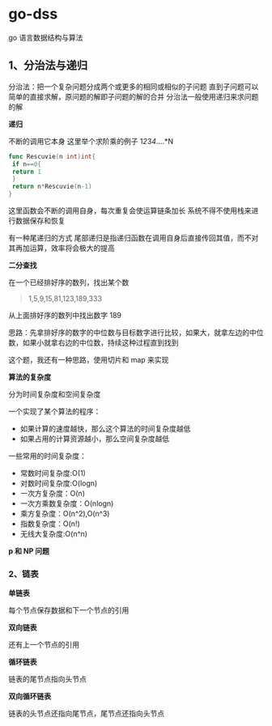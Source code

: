 # go-dss

go 语言数据结构与算法

## 1、分治法与递归

分治法：把一个复杂问题分成两个或更多的相同或相似的子问题
直到子问题可以简单的直接求解，原问题的解即子问题的解的合并
分治法一般使用递归来求问题的解

**递归**

不断的调用它本身
这里举个求阶乘的例子 1*2*3*4*....\*N

```go
func Rescuvie(n int)int{
 if n==0{
 return 1
 }
 return n*Rescuvie(n-1)
}
```

这里函数会不断的调用自身，每次重复会使运算链条加长
系统不得不使用栈来进行数据保存和恢复

有一种尾递归的方式
尾部递归是指递归函数在调用自身后直接传回其值，而不对其再加运算，效率将会极大的提高

**二分查找**

在一个已经排好序的数列，找出某个数

> 1,5,9,15,81,123,189,333

从上面排好序的数列中找出数字 189

思路：先拿排好序的数字的中位数与目标数字进行比较，如果大，就拿左边的中位数，如果小就拿右边的中位数，持续这种过程直到找到

这个题，我还有一种思路，使用切片和 map 来实现

**算法的复杂度**

分为时间复杂度和空间复杂度

一个实现了某个算法的程序：

- 如果计算的速度越快，那么这个算法的时间复杂度越低
- 如果占用的计算资源越小，那么空间复杂度越低

一些常用的时间复杂度：

- 常数时间复杂度:O(1)
- 对数时间复杂度:O(logn)
- 一次方复杂度：O(n)
- 一次方乘数复杂度：O(nlogn)
- 乘方复杂度：O(n^2),O(n^3)
- 指数复杂度：O(n!)
- 无线大复杂度:O(n^n)

**p 和 NP 问题**

### 2、链表

**单链表**

每个节点保存数据和下一个节点的引用

**双向链表**

还有上一个节点的引用

**循环链表**

链表的尾节点指向头节点

**双向循环链表**

链表的头节点还指向尾节点，尾节点还指向头节点

